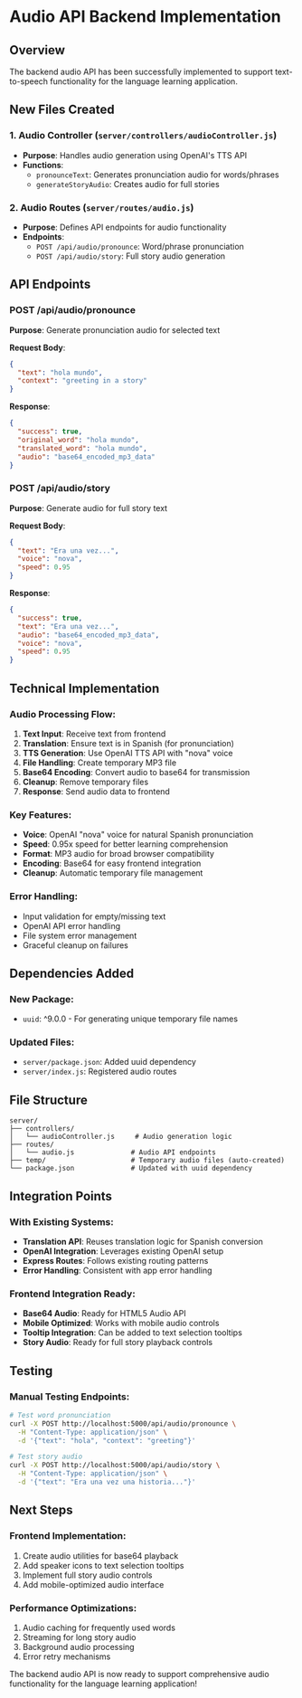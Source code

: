 # Audio API Backend Implementation

## Overview
The backend audio API has been successfully implemented to support text-to-speech functionality for the language learning application.

## New Files Created

### 1. **Audio Controller** (`server/controllers/audioController.js`)
- **Purpose**: Handles audio generation using OpenAI's TTS API
- **Functions**:
  - `pronounceText`: Generates pronunciation audio for words/phrases
  - `generateStoryAudio`: Creates audio for full stories

### 2. **Audio Routes** (`server/routes/audio.js`)
- **Purpose**: Defines API endpoints for audio functionality
- **Endpoints**:
  - `POST /api/audio/pronounce`: Word/phrase pronunciation
  - `POST /api/audio/story`: Full story audio generation

## API Endpoints

### **POST /api/audio/pronounce**
**Purpose**: Generate pronunciation audio for selected text

**Request Body**:
```json
{
  "text": "hola mundo",
  "context": "greeting in a story"
}
```

**Response**:
```json
{
  "success": true,
  "original_word": "hola mundo",
  "translated_word": "hola mundo",
  "audio": "base64_encoded_mp3_data"
}
```

### **POST /api/audio/story**
**Purpose**: Generate audio for full story text

**Request Body**:
```json
{
  "text": "Era una vez...",
  "voice": "nova",
  "speed": 0.95
}
```

**Response**:
```json
{
  "success": true,
  "text": "Era una vez...",
  "audio": "base64_encoded_mp3_data",
  "voice": "nova",
  "speed": 0.95
}
```

## Technical Implementation

### **Audio Processing Flow**:
1. **Text Input**: Receive text from frontend
2. **Translation**: Ensure text is in Spanish (for pronunciation)
3. **TTS Generation**: Use OpenAI TTS API with "nova" voice
4. **File Handling**: Create temporary MP3 file
5. **Base64 Encoding**: Convert audio to base64 for transmission
6. **Cleanup**: Remove temporary files
7. **Response**: Send audio data to frontend

### **Key Features**:
- **Voice**: OpenAI "nova" voice for natural Spanish pronunciation
- **Speed**: 0.95x speed for better learning comprehension
- **Format**: MP3 audio for broad browser compatibility
- **Encoding**: Base64 for easy frontend integration
- **Cleanup**: Automatic temporary file management

### **Error Handling**:
- Input validation for empty/missing text
- OpenAI API error handling
- File system error management
- Graceful cleanup on failures

## Dependencies Added

### **New Package**:
- `uuid`: ^9.0.0 - For generating unique temporary file names

### **Updated Files**:
- `server/package.json`: Added uuid dependency
- `server/index.js`: Registered audio routes

## File Structure
```
server/
├── controllers/
│   └── audioController.js     # Audio generation logic
├── routes/
│   └── audio.js              # Audio API endpoints
├── temp/                     # Temporary audio files (auto-created)
└── package.json              # Updated with uuid dependency
```

## Integration Points

### **With Existing Systems**:
- **Translation API**: Reuses translation logic for Spanish conversion
- **OpenAI Integration**: Leverages existing OpenAI setup
- **Express Routes**: Follows existing routing patterns
- **Error Handling**: Consistent with app error handling

### **Frontend Integration Ready**:
- **Base64 Audio**: Ready for HTML5 Audio API
- **Mobile Optimized**: Works with mobile audio controls
- **Tooltip Integration**: Can be added to text selection tooltips
- **Story Audio**: Ready for full story playback controls

## Testing

### **Manual Testing Endpoints**:
```bash
# Test word pronunciation
curl -X POST http://localhost:5000/api/audio/pronounce \
  -H "Content-Type: application/json" \
  -d '{"text": "hola", "context": "greeting"}'

# Test story audio
curl -X POST http://localhost:5000/api/audio/story \
  -H "Content-Type: application/json" \
  -d '{"text": "Era una vez una historia..."}'
```

## Next Steps

### **Frontend Implementation**:
1. Create audio utilities for base64 playback
2. Add speaker icons to text selection tooltips
3. Implement full story audio controls
4. Add mobile-optimized audio interface

### **Performance Optimizations**:
1. Audio caching for frequently used words
2. Streaming for long story audio
3. Background audio processing
4. Error retry mechanisms

The backend audio API is now ready to support comprehensive audio functionality for the language learning application!
